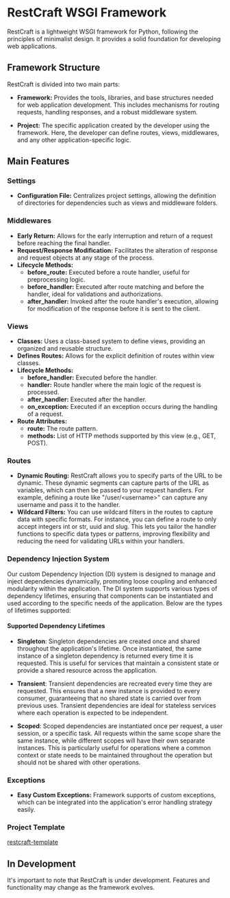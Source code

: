 # RestCraft WSGI Framework

RestCraft is a lightweight WSGI framework for Python, following the principles of minimalist design. It provides a solid foundation for developing web applications.

## Framework Structure

RestCraft is divided into two main parts:

- **Framework:** Provides the tools, libraries, and base structures needed for web application development. This includes mechanisms for routing requests, handling responses, and a robust middleware system.

- **Project:** The specific application created by the developer using the framework. Here, the developer can define routes, views, middlewares, and any other application-specific logic.

## Main Features

### Settings

- **Configuration File:** Centralizes project settings, allowing the definition of directories for dependencies such as views and middleware folders.

### Middlewares

- **Early Return:** Allows for the early interruption and return of a request before reaching the final handler.
- **Request/Response Modification:** Facilitates the alteration of response and request objects at any stage of the process.
- **Lifecycle Methods:**
  - **before_route:** Executed before a route handler, useful for preprocessing logic.
  - **before_handler:** Executed after route matching and before the handler, ideal for validations and authorizations.
  - **after_handler:** Invoked after the route handler's execution, allowing for modification of the response before it is sent to the client.

### Views

- **Classes:** Uses a class-based system to define views, providing an organized and reusable structure.
- **Defines Routes:** Allows for the explicit definition of routes within view classes.
- **Lifecycle Methods:**
  - **before_handler:** Executed before the handler.
  - **handler:** Route handler where the main logic of the request is processed.
  - **after_handler:** Executed after the handler.
  - **on_exception:** Executed if an exception occurs during the handling of a request.
- **Route Attributes:**
  - **route:** The route pattern.
  - **methods:** List of HTTP methods supported by this view (e.g., GET, POST).

### Routes

- **Dynamic Routing:** RestCraft allows you to specify parts of the URL to be dynamic. These dynamic segments can capture parts of the URL as variables, which can then be passed to your request handlers. For example, defining a route like "/user/\<username\>" can capture any username and pass it to the handler.
- **Wildcard Filters:** You can use wildcard filters in the routes to capture data with specific formats. For instance, you can define a route to only accept integers int or str, uuid and slug. This lets you tailor the handler functions to specific data types or patterns, improving flexibility and reducing the need for validating URLs within your handlers.

### Dependency Injection System

Our custom Dependency Injection (DI) system is designed to manage and inject dependencies dynamically, promoting loose coupling and enhanced modularity within the application. The DI system supports various types of dependency lifetimes, ensuring that components can be instantiated and used according to the specific needs of the application. Below are the types of lifetimes supported:

#### Supported Dependency Lifetimes

- **Singleton**: Singleton dependencies are created once and shared throughout the application's lifetime. Once instantiated, the same instance of a singleton dependency is returned every time it is requested. This is useful for services that maintain a consistent state or provide a shared resource across the application.

- **Transient**: Transient dependencies are recreated every time they are requested. This ensures that a new instance is provided to every consumer, guaranteeing that no shared state is carried over from previous uses. Transient dependencies are ideal for stateless services where each operation is expected to be independent.

- **Scoped**: Scoped dependencies are instantiated once per request, a user session, or a specific task. All requests within the same scope share the same instance, while different scopes will have their own separate instances. This is particularly useful for operations where a common context or state needs to be maintained throughout the operation but should not be shared with other operations.

### Exceptions

- **Easy Custom Exceptions:** Framework supports of custom exceptions, which can be integrated into the application's error handling strategy easily.

### Project Template

[restcraft-template](https://github.com/lsfratel/restcraft-template)

## In Development

It's important to note that RestCraft is under development. Features and functionality may change as the framework evolves.
